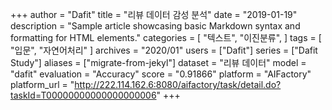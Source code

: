 +++
author = "Dafit"
title = "리뷰 데이터 감성 분석"
date = "2019-01-19"
description = "Sample article showcasing basic Markdown syntax and formatting for HTML elements."
categories = [
    "텍스트",
    "이진분류",
]
tags = [
    "입문",
    "자연어처리"
]
archives = "2020/01"
users = ["Dafit"]
series = ["Dafit Study"]
aliases = ["migrate-from-jekyl"]
dataset = "리뷰 데이터"
model = "dafit"
evaluation = "Accuracy"
score = "0.91866"
platform = "AIFactory"
platform_url = "http://222.114.162.6:8080/aifactory/task/detail.do?taskId=T00000000000000000006"
+++